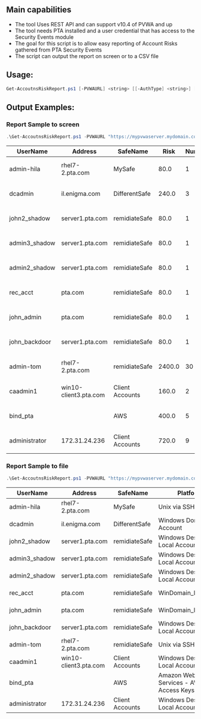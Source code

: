 Main capabilities
-----------------
- The tool Uses REST API and can support v10.4 of PVWA and up
- The tool needs PTA installed and a user credential that has access to the Security Events module
- The goal for this script is to allow easy reporting of Account Risks gathered from PTA Security Events
- The script can output the report on screen or to a CSV file

Usage:
------
```powershell
Get-AccoutnsRiskReport.ps1 [-PVWAURL] <string> [[-AuthType] <string>] [[-EventsDaysFilter] <int>] [[-CSVPath] <string>] [-DisableSSLVerify] [<CommonParameters>]
```

Output Examples:
----------------
### Report Sample to screen
```powershell
.\Get-AccoutnsRiskReport.ps1 -PVWAURL "https://mypvwaserver.mydomain.com/PasswordVault"
```

|UserName      | Address               | SafeName          | Risk | NumEvents | Create                | Change
|--------      | -------               | --------          | ---- | --------- | ------                | ------
|admin-hila    | rhel7-2.pta.com       | MySafe          | 80.0         | 1 | 4/28/2018 11:49:14 PM | 
|dcadmin       | il.enigma.com         | DifferentSafe           | 240.0         | 3 | 5/24/2018 4:02:24 AM | 
|john2_shadow  | server1.pta.com       | remidiateSafe         | 80.0         | 1 | 7/1/2019 12:00:43 AM | 
|admin3_shadow | server1.pta.com       | remidiateSafe         | 80.0         | 1 | 6/30/2019 10:58:40 PM | 
|admin2_shadow | server1.pta.com       | remidiateSafe         | 80.0         | 1 | 6/30/2019 10:42:08 PM | 
|rec_acct      | pta.com               | remidiateSafe         | 80.0         | 1 | 6/30/2019 12:48:59 PM | 
|john_admin    | pta.com               | remidiateSafe         | 80.0         | 1 | 7/5/2019 4:39:15 AM | 7/05/2019 13:12:44 PM
|john_backdoor | server1.pta.com       | remidiateSafe         | 80.0         | 1 | 6/30/2019 12:32:34 PM | 7/05/2019 1:12:44 AM
|admin-tom     | rhel7-2.pta.com       | remidiateSafe       | 2400.0        | 30 | 6/25/2019 4:41:23 PM | 
|caadmin1      | win10-client3.pta.com | Client Accounts  | 160.0         | 2 | 1/11/2017 8:05:57 AM | 
|bind_pta      |                      | AWS              | 400.0         | 5 | 3/18/2019 4:38:21 AM |  
|administrator | 172.31.24.236         | Client Accounts  | 720.0         | 9 | 11/5/2017 5:52:36 AM | 

### Report Sample to file
```powershell
.\Get-AccoutnsRiskReport.ps1 -PVWAURL "https://mypvwaserver.mydomain.com/PasswordVault" -path .\output.csv
```

|UserName|Address|SafeName|Platform|Risk|NumberOfEvents|AccountCreateDate|LastAccountChangeDate
|--------|-------|--------|--------|----|--------------|-----------------|---------------------
|admin-hila|rhel7-2.pta.com|MySafe|Unix via SSH|80.0|1|4/28/2018 11:49:14 PM|
|dcadmin|il.enigma.com|DifferentSafe|Windows Domain Account|240.0|3|5/24/2018 4:02:24 AM|
|john2_shadow|server1.pta.com|remidiateSafe|Windows Desktop Local Accounts|80.0|1|7/1/2019 12:00:43 AM|
|admin3_shadow|server1.pta.com|remidiateSafe|Windows Desktop Local Accounts|80.0|1|6/30/2019 10:58:40 PM|
|admin2_shadow|server1.pta.com|remidiateSafe|Windows Desktop Local Accounts|80.0|1|6/30/2019 10:42:08 PM|
|rec_acct|pta.com|remidiateSafe|WinDomain_Reconcile|80.0|1|6/30/2019 12:48:59 PM|
|john_admin|pta.com|remidiateSafe|WinDomain_Reconcile|80.0|1|7/5/2019 4:39:15 AM|7/05/2019 13:12:44 PM|
|john_backdoor|server1.pta.com|remidiateSafe|Windows Desktop Local Accounts|80.0|1|6/30/2019 12:32:34 PM|7/05/2019 1:12:44 AM
|admin-tom|rhel7-2.pta.com|remidiateSafe|Unix via SSH|2400.0|30|6/25/2019 4:41:23 PM|
|caadmin1|win10-client3.pta.com|Client Accounts|Windows Desktop Local Accounts|160.0|2|1/11/2017 8:05:57 AM|
|bind_pta||AWS|Amazon Web Services - AWS - Access Keys|400.0|5|3/18/2019 4:38:21 AM|
|administrator|172.31.24.236|Client Accounts|Windows Desktop Local Accounts|720.0|9|11/5/2017 5:52:36 AM|

